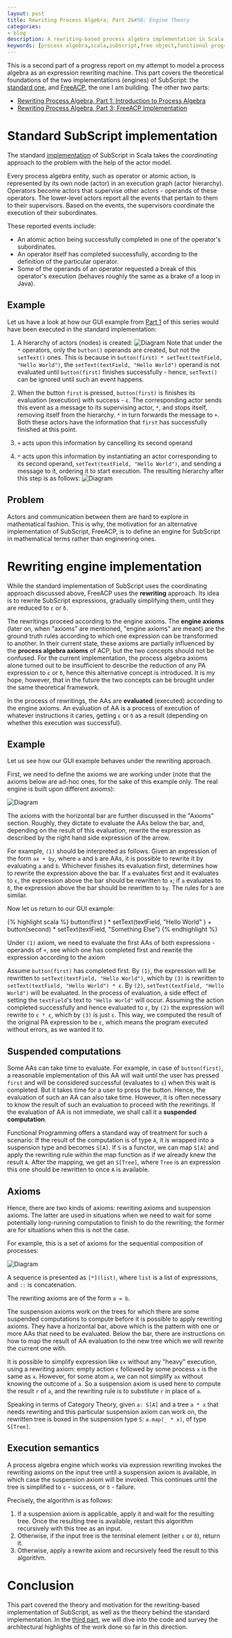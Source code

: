 ```yaml
---
layout: post
title: Rewriting Process Algebra, Part 2&#58; Engine Theory
categories:
- blog
description: A rewriting-based process algebra implementation in Scala.
keywords: [process algebra,scala,subscript,free object,functional programming,algebra of communicating processes,acp,category theory,concurrent programming,concurrency,reactive programming]
---
```

This is a second part of a progress report on my attempt to model a process algebra as an expression rewriting machine. This part covers the theoretical foundations of the two implementations (engines) of SubScript: the [standard one](https://github.com/scala-subscript/subscript), and [FreeACP](https://github.com/anatoliykmetyuk/free-acp), the one I am building. The other two parts:

- [Rewriting Process Algebra, Part 1: Introduction to Process Algebra](/blog/2017/01/11/rewriting-process-algebra-part-1-introduction-to-process-algebra.html)
- [Rewriting Process Algebra, Part 3: FreeACP Implementation](/blog/2017/01/13/rewriting-process-algebra-part-3-freeacp-implementation.html)

# Standard SubScript implementation

The standard [implementation](https://github.com/scala-subscript/subscript) of SubScript in Scala takes the *coordinating* approach to the problem with the help of the actor model.

Every process algebra entity, such as operator or atomic action, is represented by its own node (actor) in an execution graph (actor hierarchy). Operators become actors that supervise other actors - operands of these operators. The lower-level actors report all the events that pertain to them to their supervisors. Based on the events, the supervisors coordinate the execution of their subordinates.

These reported events include:

- An atomic action being successfully completed in one of the operator's subordinates.
- An operator itself has completed successfully, according to the definition of the particular operator.
- Some of the operands of an operator requested a break of this operator's execution (behaves roughly the same as a brake of a loop in Java).

## Example
Let us have a look at how our GUI example from [Part 1](/blog/2017/01/11/rewriting-process-algebra-part-1-introduction-to-process-algebra.html) of this series would have been executed in the standard implementation:

1. A hierarchy of actors (nodes) is created: <img src="/media/rewriting-process-algebra-part-2-engine-theory/SubScriptActors.svg" alt="Diagram" onclick="window.open(this.src)" onmouseover="this.style.cursor='pointer'"/> Note that under the `*` operators, only the `button()` operands are created, but not the `setText()` ones. This is because in `button(first) * setText(textField, "Hello World")`, the `setText(textField, "Hello World")` operand is not evaluated until `button(first)` finishes successfully - hence, `setText()` can be ignored until such an event happens.

2. When the button `first` is pressed, `button(first)` is finishes its evaluation (execution) with success - `ε`. The corresponding actor sends this event as a message to its supervising actor, `*`, and stops itself, removing itself from the hierarchy. `*` in turn forwards the message to `+`. Both these actors have the information that `first` has successfully finished at this point.
3. `+` acts upon this information by cancelling its second operand
4. `*` acts upon this information by instantiating an actor corresponding to its second operand, `setText(textField, "Hello World")`, and sending a message to it, ordering it to start execution. The resulting hierarchy after this step is as follows: <img src="/media/rewriting-process-algebra-part-2-engine-theory/SubScriptActors2.svg" alt="Diagram" onclick="window.open(this.src)" onmouseover="this.style.cursor='pointer'"/>

## Problem
Actors and communication between them are hard to explore in mathematical fashion. This is why, the motivation for an alternative implementation of SubScript, FreeACP, is to define an engine for SubScript in mathematical terms rather than engineering ones.

# Rewriting engine implementation
While the standard implementation of SubScript uses the coordinating approach discussed above, FreeACP uses the **rewriting** approach. Its idea is to rewrite SubScript expressions, gradually simplifying them, until they are reduced to `ε` or `δ`.

The rewritings proceed according to the engine axioms. The **engine axioms** (later on, when "axioms" are mentioned, "engine axioms" are meant) are the ground truth rules according to which one expression can be transformed to another. In their current state, these axioms are partially influenced by the **process algebra axioms** of ACP, but the two concepts should not be confused. For the current implementation, the process algebra axioms alone turned out to be insufficient to describe the reduction of any PA expression to `ε` or `δ`, hence this alternative concept is introduced. It is my hope, however, that in the future the two concepts can be brought under the same theoretical framework.

In the process of rewritings, the AAs are **evaluated** (executed) according to the engine axioms. An evaluation of AA is a process of execution of whatever instructions it caries, getting `ε` or `δ` as a result (depending on whether this execution was successful).

## Example
Let us see how our GUI example behaves under the rewriting approach.

First, we need to define the axioms we are working under (note that the axioms below are ad-hoc ones, for the sake of this example only. The real engine is built upon different axioms):

<img src="/media/rewriting-process-algebra-part-2-engine-theory/axioms-1.gif" alt="Diagram" onclick="window.open(this.src)" onmouseover="this.style.cursor='pointer'"/>

The axioms with the horizontal bar are further discussed in the "Axioms" section. Roughly, they dictate to evaluate the AAs below the bar, and, depending on the result of this evaluation, rewrite the expression as described by the right hand side expression of the arrow.

For example, `(1)` should be interpreted as follows. Given an expression of the form `ax + by`, where `a` and `b` are AAs, it is possible to rewrite it by evaluating `a` and `b`. Whichever finishes its evaluation first, determines how to rewrite the expression above the bar. If `a` evaluates first and it evaluates to `ε`, the expression above the bar should be rewritten to `x`; if `a` evaluates to `δ`, the expression above the bar should be rewritten to `by`. The rules for `b` are similar.

Now let us return to our GUI example:

{% highlight scala %}
button(first ) * setText(textField, "Hello World"   ) +
button(second) * setText(textField, "Something Else")
{% endhighlight %}

Under `(1)` axiom, we need to evaluate the first AAs of both expressions - operands of `+`, see which one has completed first and rewrite the expression according to the axiom

Assume `button(first)` has completed first. By `(1)`, the expression will be rewritten to `setText(textField, "Hello World")`, which by `(3)` is rewritten to `setText(textField, "Hello World") * ε`. By `(2)`, `setText(textField, "Hello World")` will be evaluated. In the process of evaluation, a side effect of setting the `textField`'s text to `"Hello World"` will occur. Assuming the action completed successfully and hence evaluated to `ε`, by `(2)` the expression will rewrite to `ε * ε`, which by `(3)` is just `ε`. This way, we computed the result of the original PA expression to be `ε`, which means the program executed without errors, as we wanted it to.

## Suspended computations
Some AAs can take time to evaluate. For example, in case of `button(first)`, a reasonable implementation of this AA will wait until the user has pressed `first` and will be considered successful (evaluates to `ε`) when this wait is completed. But it takes time for a user to press the button. Hence, the evaluation of such an AA can also take time. However, it is often necessary to know the result of such an evaluation to proceed with the rewritings. If the evaluation of AA is not immediate, we shall call it a **suspended computation**.

Functional Programming offers a standard way of treatment for such a scenario: If the result of the computation is of type `A`, it is wrapped into a suspension type and becomes `S[A]`. If `S` is a functor, we can map `S[A]` and apply the rewriting rule within the map function as if we already knew the result `A`. After the mapping, we get an `S[Tree]`, where `Tree` is an expression this one should be rewritten to once `A` is available.

## Axioms
Hence, there are two kinds of axioms: rewriting axioms and suspension axioms. The latter are used in situations when we need to wait for some potentially long-running computation to finish to do the rewriting; the former are for situations when this is not the case.

For example, this is a set of axioms for the sequential composition of processes:

<img src="/media/rewriting-process-algebra-part-2-engine-theory/axioms-2.gif" alt="Diagram" onclick="window.open(this.src)" onmouseover="this.style.cursor='pointer'"/>

A sequence is presented as `[*](list)`, where `list` is a list of expressions, and `::` is concatenation.

The rewriting axioms are of the form `a = b`.

The suspension axioms work on the trees for which there are some suspended computations to compute before it is possible to apply rewriting axioms. They have a horizontal bar, above which is the pattern with one or more AAs that need to be evaluated. Below the bar, there are instructions on how to map the result of AA evaluation to the new tree which we will rewrite the current one with.

It is possible to simplify expression like `εx` without any "heavy" execution, using a rewriting axiom: empty action `ε` followed by some process `x` is the same as `x`. However, for some atom `a`, we can not simplify `ax` without knowing the outcome of `a`. So a suspension axiom is used here to compute the result `r` of `a`, and the rewriting rule is to substitute `r` in place of `a`.

Speaking in terms of Category Theory, given `a: S[A]` and a tree `a * x` that needs rewriting and this particular suspension axiom can work on, the rewritten tree is boxed in the suspension type `S`: `a.map(_ * x)`, of type `S[Tree]`.

## Execution semantics
A process algebra engine which works via expression rewriting invokes the rewriting axioms on the input tree until a suspension axiom is available, in which case the suspension axiom will be invoked. This continues until the tree is simplified to `ε` - success, or `δ` - failure.

Precisely, the algorithm is as follows:

1. If a suspension axiom is applicable, apply it and wait for the resulting tree. Once the resulting tree is available, restart this algorithm recursively with this tree as an input.
2. Otherwise, if the input tree is the terminal element (either `ε` or `δ`), return it.
3. Otherwise, apply a rewrite axiom and recursively feed the result to this algorithm.

# Conclusion
This part covered the theory and motivation for the rewriting-based implementation of SubScript, as well as the theory behind the standard implementation. In the [third part](/blog/2017/01/13/rewriting-process-algebra-part-3-freeacp-implementation.html), we will dive into the code and survey the architectural highlights of the work done so far in this direction.